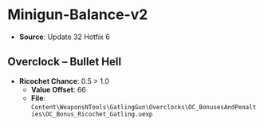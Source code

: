# Minigun-Balance-v2
* **Source**: Update 32 Hotfix 6

## Overclock – Bullet Hell
* **Ricochet Chance**: 0.5 > 1.0
  * **Value Offset**: 66
  * **File**: `Content\WeaponsNTools\GatlingGun\Overclocks\OC_BonusesAndPenalties\OC_Bonus_Ricochet_Gatling.uexp`
